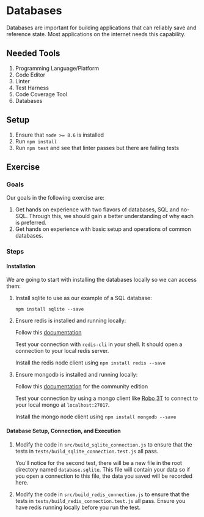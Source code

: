 # Databases

Databases are important for building applications that can reliably save and reference state. Most applications on the internet needs this capability.

## Needed Tools

1. Programming Language/Platform
2. Code Editor
3. Linter
4. Test Harness
5. Code Coverage Tool
6. Databases

## Setup

1. Ensure that `node >= 8.6` is installed
2. Run `npm install`
3. Run `npm test` and see that linter passes but there are failing tests

## Exercise

### Goals

Our goals in the following exercise are:

1. Get hands on experience with two flavors of databases, SQL and no-SQL. Through this, we should gain a better understanding of why each is preferred.
2. Get hands on experience with basic setup and operations of common databases.

### Steps

#### Installation

We are going to start with installing the databases locally so we can access them:

1. Install sqlite to use as our example of a SQL database:

    `npm install sqlite --save`

2. Ensure redis is installed and running locally:

    Follow this [documentation](https://redis.io/topics/quickstart)

    Test your connection with `redis-cli` in your shell. It should open a connection to your local redis server.

    Install the redis node client using `npm install redis --save`

3. Ensure mongodb is installed and running locally:

    Follow this [documentation](https://docs.mongodb.com/manual/installation/) for the community edition

    Test your connection by using a mongo client like [Robo 3T](https://robomongo.org/) to connect to your local mongo at `localhost:27017`.

    Install the mongo node client using `npm install mongodb --save`

#### Database Setup, Connection, and Execution

1. Modify the code in `src/build_sqlite_connection.js` to ensure that the tests in `tests/build_sqlite_connection.test.js` all pass.

    You'll notice for the second test, there will be a new file in the root directory named `database.sqlite`. This file will contain your data so if you open a connection to this file, the data you saved will be recorded here.

2. Modify the code in `src/build_redis_connection.js` to ensure that the tests in `tests/build_redis_connection.test.js` all pass. Ensure you have redis running locally before you run the test.


